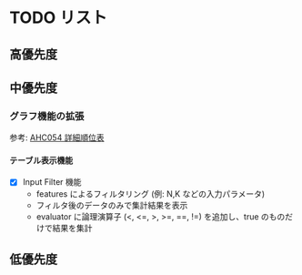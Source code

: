 # TODO リスト

## 高優先度


## 中優先度

### グラフ機能の拡張
参考: [AHC054 詳細順位表](https://img.atcoder.jp/ahc_standings/index.html?contest=ahc054)

#### テーブル表示機能
- [x] Input Filter 機能
  - features によるフィルタリング (例: N,K などの入力パラメータ)
  - フィルタ後のデータのみで集計結果を表示
  - evaluator に論理演算子 (<, <=, >, >=, ==, !=) を追加し、true のものだけで結果を集計

## 低優先度
